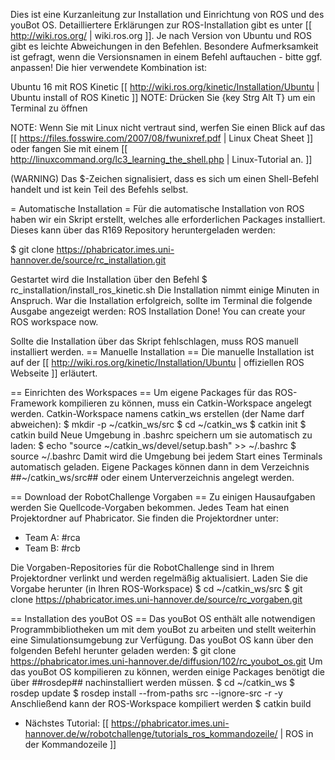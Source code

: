 ﻿Dies ist eine Kurzanleitung zur Installation und Einrichtung von ROS und des youBot OS. Detailliertere Erklärungen zur ROS-Installation gibt es unter [[ http://wiki.ros.org/ | wiki.ros.org ]]. Je nach Version von Ubuntu und ROS gibt es leichte Abweichungen in den Befehlen. Besondere Aufmerksamkeit ist gefragt, wenn die Versionsnamen in einem Befehl auftauchen - bitte ggf. anpassen! Die hier verwendete Kombination ist:

Ubuntu 16 mit ROS Kinetic [[ http://wiki.ros.org/kinetic/Installation/Ubuntu | Ubuntu install of ROS Kinetic ]]
NOTE: Drücken Sie {key Strg Alt T} um ein Terminal zu öffnen

NOTE: Wenn Sie mit Linux nicht vertraut sind, werfen Sie einen Blick auf das [[ https://files.fosswire.com/2007/08/fwunixref.pdf | Linux Cheat Sheet  ]] oder fangen Sie mit einem [[ http://linuxcommand.org/lc3_learning_the_shell.php | Linux-Tutorial an. ]]

(WARNING) Das $-Zeichen signalisiert, dass es sich um einen Shell-Befehl handelt und ist kein Teil des Befehls selbst.

= Automatische Installation =
Für die automatische Installation von ROS haben wir ein Skript erstellt, welches alle erforderlichen Packages installiert. Dieses kann über das R169 Repository heruntergeladen werden:

   $ git clone https://phabricator.imes.uni-hannover.de/source/rc_installation.git

Gestartet wird die Installation über den Befehl
  $ rc_installation/install_ros_kinetic.sh 
Die Installation nimmt einige Minuten in Anspruch. War die Installation erfolgreich, sollte im Terminal die folgende Ausgabe angezeigt werden:
  ROS Installation Done!
  You can create your ROS workspace now.

Sollte die Installation über das Skript fehlschlagen, muss ROS manuell installiert werden.
== Manuelle Installation ==
Die manuelle Installation ist auf der [[  http://wiki.ros.org/kinetic/Installation/Ubuntu | offiziellen ROS Webseite ]] erläutert.

== Einrichten des Workspaces ==
Um eigene Packages für das ROS-Framework kompilieren zu können, muss ein Catkin-Workspace angelegt werden.
Catkin-Workspace namens catkin_ws erstellen (der Name darf abweichen):
  $ mkdir -p ~/catkin_ws/src
  $ cd ~/catkin_ws
  $ catkin init
  $ catkin build
Neue Umgebung in .bashrc speichern um sie automatisch zu laden:
  $ echo "source ~/catkin_ws/devel/setup.bash" >> ~/.bashrc
  $ source ~/.bashrc
Damit wird die Umgebung bei jedem Start eines Terminals automatisch geladen.
Eigene Packages können dann in dem Verzeichnis ##~/catkin_ws/src## oder einem Unterverzeichnis angelegt werden.

== Download der RobotChallenge Vorgaben ==
Zu einigen Hausaufgaben werden Sie Quellcode-Vorgaben bekommen. Jedes Team hat einen Projektordner auf Phabricator. Sie finden die Projektordner unter:

  - Team A: #rca 
  - Team B: #rcb 

Die Vorgaben-Repositories für die RobotChallenge sind in Ihrem Projektordner verlinkt und werden regelmäßig aktualisiert. Laden Sie die Vorgabe herunter (in Ihren ROS-Workspace)
  $ cd ~/catkin_ws/src
  $ git clone https://phabricator.imes.uni-hannover.de/source/rc_vorgaben.git

== Installation des youBot OS ==
Das youBot OS enthält alle notwendigen Programmbibliotheken um mit dem youBot zu arbeiten und stellt weiterhin eine Simulationsumgebung zur Verfügung. Das youBot OS kann über den folgenden Befehl herunter geladen werden:
  $ git clone https://phabricator.imes.uni-hannover.de/diffusion/102/rc_youbot_os.git
Um das youBot OS kompilieren zu können, werden einige Packages benötigt die über ##rosdep## nachinstalliert werden müssen.
  $ cd ~/catkin_ws
  $ rosdep update
  $ rosdep install --from-paths src --ignore-src -r -y
Anschließend kann der ROS-Workspace kompiliert werden
  $ catkin build
- Nächstes Tutorial: [[ https://phabricator.imes.uni-hannover.de/w/robotchallenge/tutorials_ros_kommandozeile/ | ROS in der Kommandozeile ]]

